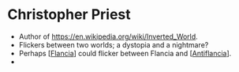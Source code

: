 # Christopher Priest
- Author of https://en.wikipedia.org/wiki/Inverted_World.
- Flickers between two worlds; a dystopia and a nightmare?
- Perhaps [[Flancia]] could flicker between Flancia and [[Antiflancia]].
- 

[//begin]: # "Autogenerated link references for markdown compatibility"
[Flancia]: flancia.md "Flancia"
[Antiflancia]: antiflancia.md "Antiflancia"
[//end]: # "Autogenerated link references"